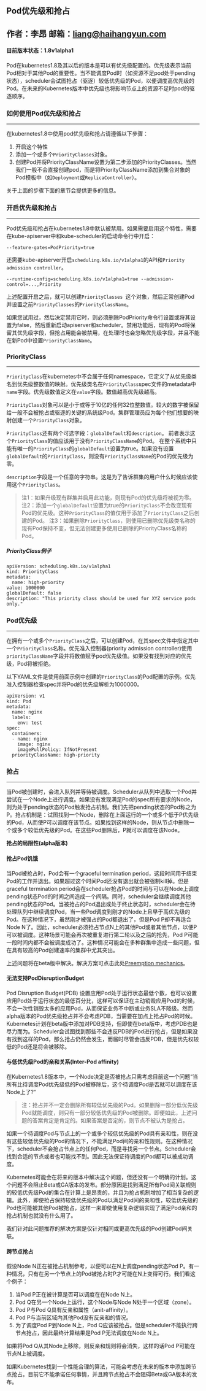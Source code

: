 ## Pod优先级和抢占


作者：李昂 邮箱：liang@haihangyun.com
---
#### 目前版本状态：1.8v1alpha1
Pod在kubernetes1.8及其以后的版本是可以有优先级配置的。优先级表示当前Pod相对于其他Pod的重要性。当不能调度Pod时（如资源不足pod处于pending状态），scheduler会试图抢占（驱逐）较低优先级的Pod，以便调度高优先级的Pod。在未来的Kubernetes版本中优先级也将影响节点上的资源不足时pod的驱逐顺序。


### 如何使用Pod优先级和抢占
---
在kubernetes1.8中使用pod优先级和抢占请遵循以下步骤：
1. 开启这个特性
2. 添加一个或多个`PriorityClasses`对象。
3. 创建Pod并将PriorityClassName设置为第二步添加的PriorityClasses。当然我们一般不会直接创建pod，而是将PriorityClassName添加到集合对象的Pod模板中（如`Deployment`或`ReplicaController`）。

关于上面的步骤下面的章节会提供更多的信息。

### 开启优先级和抢占
---
Pod优先级和抢占在kubernetes1.8中默认被禁用。如果需要启用这个特性，需要在kube-apiserver中和kube-scheduler的启动命令行中开启：

```
--feature-gates=PodPriority=true
```
还需要kube-apiserver开启`scheduling.k8s.io/v1alpha1`的API和`Priority admission controller`。

```
--runtime-config=scheduling.k8s.io/v1alpha1=true --admission-control=...,Priority
```
上述配置开启之后，就可以创建`PriorityClasses `这个对象，然后正常创建Pod并设置之前`PriorityClasses`的`PriorityClassName`。

如果您试用过，然后决定禁用它时，则必须删除PodPriority命令行设置或将其设置为false，然后重新启动apiserver和scheduler。禁用功能后，现有的Pod将保留其优先级字段，但抢占用能会被禁用，在处理时也会忽略优先级字段，并且不能在新Pod中设置`PriorityClassName`。

### PriorityClass
---
`PriorityClass`在kubernetes中不会属于任何namespace，它定义了从优先级类名到优先级整数值的映射。优先级类名在`PriorityClass`spec文件的metadata中`name`字段。优先级数值定义在`value`字段。数值越高优先级越高。

`PriorityClass`对象可以是小于或等于10亿的任何32位整数值。较大的数字被保留给一般不会被抢占或驱逐的关键的系统级Pod。集群管理员应为每个他们想要的映射创建一个`PriorityClass`对象。

`PriorityClass`还有两个可选字段：`globalDefault`和`description`。 前者表示这个`PriorityClass`的值应该用于没有`PriorityClassName`的Pod。 在整个系统中只能有唯一的`PriorityClass`的`globalDefault`设置为true。如果没有设置`globalDefault`的`PriorityClass`，则没有`PriorityClassName`的Pod的优先级为零。

`description`字段是一个任意的字符串。这是为了告诉群集的用户什么时候应该使用这个`PriorityClass`。
> 注1：如果升级现有群集并启用此功能，则现有Pod的优先级将被视为零。
> 注2：添加一个`globalDefault`设置为true的`PriorityClass`不会改变现有Pod的优先级。这种`PriorityClass`的值仅用于添加了`PriorityClass`之后创建的Pod。
> 注3：如果删除`PriorityClass`，则使用已删除优先级类名称的现有Pod保持不变，但无法创建更多使用已删除的PriorityClass名称的Pod。

##### PriorityClass例子

```
apiVersion: scheduling.k8s.io/v1alpha1
kind: PriorityClass
metadata:
  name: high-priority
value: 1000000
globalDefault: false
description: "This priority class should be used for XYZ service pods only."
```

### Pod优先级
---

在拥有一个或多个`PriorityClass`之后，可以创建Pod，在其spec文件中指定其中一个`PriorityClass`名称。优先准入控制器(priority admission controller)使用`priorityClassName`字段并将数值赋予pod优先级值。如果没有找到对应的优先级，Pod将被拒绝。

以下YAML文件是使用前面示例中创建的`PriorityClass`的Pod配置的示例。优先准入控制器检查spec并将Pod的优先级解析为1000000。

```
apiVersion: v1
kind: Pod
metadata:
  name: nginx
  labels:
    env: test
spec:
  containers:
  - name: nginx
    image: nginx
    imagePullPolicy: IfNotPresent
  priorityClassName: high-priority
```

### 抢占
---
当Pod被创建时，会进入队列并等待被调度。Scheduler从队列中选取一个Pod并尝试在一个Node上进行调度。如果没有发现满足Pod的spec所有要求的Node，则为处于pending状态的Pod触发抢占机制。我们先把pending状态的Pod称之为P。抢占机制是：试图找到一个Node，删除在上面运行的一个或多个低于P优先级的Pod，从而使P可以调度在该节点。如果找到这样的Node，则从节点中删除一个或多个较低优先级的Pod。在这些Pod删除后，P就可以调度在该Node。

**抢占的局限性(alpha版本)**

#### 抢占Pod饥饿
当Pod被抢占时，Pod会有一个graceful termination period，这段时间用于结束Pod的工作并退出。如果超过这个时间Pod还没有退出就会被强制kill掉。但是graceful termination period会在scheduler抢占Pod的时间与可以在Node上调度pending状态Pod的时间之间造成一个间隔。同时，scheduler会继续调度其他pending状态的Pod。当被抢占的Pod退出或处于终止状态时，scheduler会在待处理队列中继续调度Pod，当一些Pod调度到刚才的Node上且早于高优先级的Pod。在这种情况下，虽然刚才被强占的Pod都退出了，但是Pod P却不再适合Node N了。因此，scheduler必须抢占节点N上的其他Pod或者其他节点，以便P可以被调度。这种场景可能会再次被重复进行第二轮以及之后的抢先，Pod P可能一段时间内都不会被调度成功了。这种情况可能会在多种群集中造成一些问题，但在具有较高的Pod创建速率的集群中尤其突出。

上述问题将在beta版中解决。解决方案可点击此处[Preemption mechanics](https://github.com/kubernetes/community/blob/master/contributors/design-proposals/scheduling/pod-preemption.md#preemption-mechanics)。

#### 无法支持PodDisruptionBudget

Pod Disruption Budget(PDB) 设置应用Pod处于运行状态最低个数，也可以设置应用Pod处于运行状态的最低百分比，这样可以保证在主动销毁应用Pod的时候，不会一次性销毁太多的应用Pod，从而保证业务不中断或业务SLA不降级。然而alpha版本的Pod优先级抢占并不会考虑PDB，当需要在加点上抢占Pod的时候。Kubernetes计划在beta版中添加对PDB支持，但即使在beta版中，考虑PDB也是尽力而为。Scheduler会试图找到那些不会违反PDB的Pod进行抢占，但是如果没有找到这样的Pod，那么抢占仍然会发生，而届时尽管会违反PDB，但是优先权较低的Pod还是将会被移除。

#### 与低优先级Pod的亲和关系(Inter-Pod affinity)

在Kubernetes1.8版本中，一个Node决定是否被抢占只需考虑目前这一个问题“当所有比待调度Pod优先级低的Pod被移除后，这个待调度Pod是否就可以调度在该Node上了?”

> 注：抢占并不一定会删除所有较低优先级的Pod。如果删除一部分低优先级Pod就能调度，则只有一部分较低优先级的Pod被删除。即便如此，上述问题的答案肯定是肯定的。如果答案是否定的，则节点不被认为是抢占。

如果一个待调度Pod与节点上的一个或多个较低优先级的Pod具有亲和性，则在没有这些较低优先级的Pod的情况下，不能满足Pod间的亲和性规则。在这种情况下，scheduler不会抢占节点上的任何Pod，而是寻找另一个节点。Scheduler会找到合适的节点或者也可能找不到。因此无法保证待调度的Pod都可以被成功调度。

Kubernetes可能会在将来的版本中解决这个问题，但还没有一个明确的计划。这个问题不会阻止Beta或GA版本的发布。部分原因是找到满足所有Pod间关联规则的较低优先级Pod的集合在计算上是昂贵的，并且为抢占机制增加了相当复杂的逻辑。此外，即使抢占保持较低优先级的Pod以满足Pod间的亲和性，较低优先级的Pod也可能被其他Pod被抢占，这样一来即使使用复杂逻辑实现了满足Pod亲和的抢占机制也就没有什么用了。

我们针对此问题推荐的解决方案是仅针对相同或更高优先级的Pod创建Pod间关联。

#### 跨节点抢占

假设Node N正在被抢占机制参考，以便可以在N上调度pending状态Pod P。有一种情况，只有在另一个节点上的Pod被抢占时P才可能在N上变得可行。我们看这个例子：
1. 当Pod P正在被计算是否可以调度在在Node N上。
2. Pod Q在另一个Node上运行，这个Node与Node N处于一个区域（zone）。
3. Pod P与Pod Q具有反亲和属性（anit-affinity）。
4. Pod P与当前区域内其他Pod没有反亲和的情况。
5. 为了调度Pod P到Node N上，Pod Q应该被抢占。但是scheduler不能执行跨节点抢占，因此最终计算结果是Pod P无法调度在Node N上。

如果将Pod Q从其Node上移除，则反亲和规则将会消失，这样的话Pod P可能在节点N上被调度。

如果Kubernetes找到一个性能合理的算法，可能会考虑在未来的版本中添加跨节点抢占。目前它不能承诺任何事情，并且跨节点抢占不会阻碍Beta或GA版本的发布。